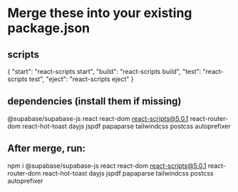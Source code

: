 # Merge these into your existing package.json

## scripts
{
  "start": "react-scripts start",
  "build": "react-scripts build",
  "test": "react-scripts test",
  "eject": "react-scripts eject"
}

## dependencies (install them if missing)
@supabase/supabase-js
react
react-dom
react-scripts@5.0.1
react-router-dom
react-hot-toast
dayjs
jspdf
papaparse
tailwindcss
postcss
autoprefixer

## After merge, run:
npm i @supabase/supabase-js react react-dom react-scripts@5.0.1 react-router-dom react-hot-toast dayjs jspdf papaparse tailwindcss postcss autoprefixer
